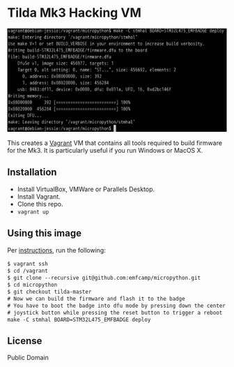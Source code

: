 # Tilda Mk3 Hacking VM

![screenshot](screenshots/works.png)

This creates a [Vagrant](http://www.vagrantup.com) VM that contains all tools required to build firmware for the Mk3.
It is particularly useful if you run Windows or MacOS X.

## Installation

* Install VirtualBox, VMWare or Parallels Desktop.
* Install Vagrant.
* Clone this repo.
* `vagrant up`

## Using this image

Per [instructions](https://badge.emfcamp.org/wiki/TiLDA_MK3/build), run the following:

```
$ vagrant ssh
$ cd /vagrant
$ git clone --recursive git@github.com:emfcamp/micropython.git
$ cd micropython
$ git checkout tilda-master
# Now we can build the firmware and flash it to the badge
# You have to boot the badge into dfu mode by pressing down the center
# joystick button while pressing the reset button to trigger a reboot
make -C stmhal BOARD=STM32L475_EMFBADGE deploy
```

## License

Public Domain

